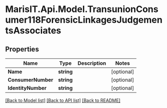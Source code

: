 
# MarisIT.Api.Model.TransunionConsumer118ForensicLinkagesJudgementsAssociates

## Properties

Name | Type | Description | Notes
------------ | ------------- | ------------- | -------------
**Name** | **string** |  | [optional] 
**ConsumerNumber** | **string** |  | [optional] 
**IdentityNumber** | **string** |  | [optional] 

[[Back to Model list]](../README.md#documentation-for-models)
[[Back to API list]](../README.md#documentation-for-api-endpoints)
[[Back to README]](../README.md)

